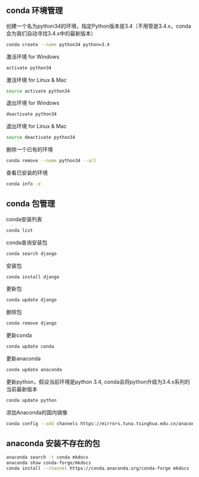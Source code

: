 ## conda 环境管理
创建一个名为python34的环境，指定Python版本是3.4（不用管是3.4.x，conda会为我们自动寻找3.4.x中的最新版本）
```bash
conda create --name python34 python=3.4
```
激活环境 for Windows
```bash
activate python34
```
激活环境 for Linux & Mac
```bash
source activate python34
```
退出环境 for Windows
```bash
deactivate python34
```
退出环境 for Linux & Mac
```bash
source deactivate python34
```
删除一个已有的环境
```bash
conda remove --name python34 --all
```
查看已安装的环境
```bash
conda info -e
```
## conda 包管理
conda安装列表
```bash
conda list
```
conda查询安装包
```bash
conda search django
```
安装包
```bash
conda install django
```
更新包
```bash
conda update django
```
删除包
```bash
conda remove django
```
更新conda
```bash
conda update conda
```
更新anaconda
```bash
conda update anaconda
```
更新python，假设当前环境是python 3.4, conda会将python升级为3.4.x系列的当前最新版本
```bash
conda update python  
```
添加Anaconda的国内镜像
```bash
conda config --add channels https://mirrors.tuna.tsinghua.edu.cn/anaconda/pkgs/free/
```
## anaconda 安装不存在的包
```bash
anaconda search -t conda mkdocs 
anaconda show conda-forge/mkdocs
conda install --channel https://conda.anaconda.org/conda-forge mkdocs
```
